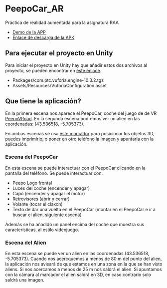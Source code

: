 # PeepoCar_AR
Práctica de realidad aumentada para la asignatura RAA

* [Demo de la APP](https://youtu.be/pC7-XuhRPt8)
* [Enlace de descarga de la APK](https://github.com/UO269984/PeepoCar_AR/releases)

## Para ejecutar el proyecto en Unity
Para iniciar el proyecto en Unity hay que añadir estos dos archivos al proyecto, se pueden encontrar en [este enlace](https://unioviedo-my.sharepoint.com/:f:/g/personal/uo269984_uniovi_es/EmwKYZa2sqdEqC8cghZ8Y7YBNmqAV4Fjy6T2rtAeL_riGw?e=2pZscA).
* Packages/com.ptc.vuforia.engine-10.3.2.tgz
* Assets/Resources/VuforiaConfiguration.asset

## Que tiene la aplicación?
En la primera escena nos aparece el PeepoCar, coche del juego de de VR [PeepoVRoad](https://github.com/PeepoVR/PeepoVRoad). En la segunda escena podremos ver un alien en las coordenadas: (43.536518, -5.705373).

En ambas escenas se usa [este marcador](https://raw.githubusercontent.com/UO269984/PeepoCar_AR/main/Marcador.jpg) para posicionar los objetos 3D, puedes imprimirlo, o poner en otro teléfono la imagen y apuntarla con la aplicación.

### Escena del PeepoCar
En esta escena se puede interactuar con el PeepoCar clicando en la pantalla del teléfono. Se puede interactuar con:
* Peepo Logo frontal
* Luces del coche (encender y apagar)
* Capó (encender y apagar el motor)
* Retrovisores (abrir y cerrar)
* Volante (tocar el claxon)
* Texto de dar una vuelta en el PeepoCar (montar en el PeepoCar e ir a buscar el alien, siguiente escena)

Además se ha añadido un panel encima del coche que muestra sus características, al estilo videojuego.

### Escena del Alien
En esta escena se puede ver un alien en las coordenadas (43.536518, -5.705373). Cuando nos acercquemos a menos de 80 m del punto del alien, la aplicación nos avisará de que estamos en una zona en la que se han visto aliens. Si nos acercamos a menos de 25 m nos saldrá el alien. Si apuntamos con la cámara al marcador el alien saldrá en 3D, en caso contrario solo saldrá una imagen.
